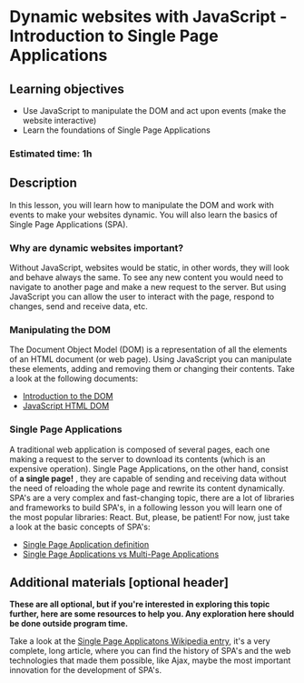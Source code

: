 # Dynamic websites with JavaScript - Introduction to Single Page Applications

## Learning objectives

- Use JavaScript to manipulate the DOM and act upon events (make the website interactive)
- Learn the foundations of Single Page Applications

### Estimated time: 1h

## Description

In this lesson, you will learn how to manipulate the DOM and work with events to make your websites dynamic. You will also learn the basics of Single Page Applications (SPA).

### Why are dynamic websites important?

Without JavaScript, websites would be static, in other words, they will look and behave always the same. To see any new content you would need to navigate to another page and make a new request to the server. But using JavaScript you can allow the user to interact with the page, respond to changes, send and receive data, etc.

### Manipulating the DOM

The Document Object Model (DOM) is a representation of all the elements of an HTML document (or web page). Using JavaScript you can manipulate these elements, adding and removing them or changing their contents. Take a look at the following documents:

- [Introduction to the DOM](https://developer.mozilla.org/en-US/docs/Web/API/Document_Object_Model/Introduction)
- [JavaScript HTML DOM](https://www.w3schools.com/js/js_htmldom.asp)

### Single Page Applications

A traditional web application is composed of several pages, each one making a request to the server to download its contents (which is an expensive operation). Single Page Applications, on the other hand, consist of **a single page!** , they are capable of sending and receiving data without the need of reloading the whole page and rewrite its content dynamically. SPA's are a very complex and fast-changing topic, there are a lot of libraries and frameworks to build SPA's, in a following lesson you will learn one of the most popular libraries: React. But, please, be patient! For now, just take a look at the basic concepts of SPA's:

- [Single Page Application definition](https://developer.mozilla.org/en-US/docs/Glossary/SPA)
- [Single Page Applications vs Multi-Page Applications](https://medium.com/@NeotericEU/single-page-application-vs-multiple-page-application-2591588efe58)

## Additional materials [optional header]
**These are all optional, but if you're interested in exploring this topic further, here are some resources to help you. Any exploration here should be done outside program time.**

Take a look at the [Single Page Applicatons Wikipedia entry](https://en.wikipedia.org/wiki/Single-page_application), it's a very complete, long article, where you can find the history of SPA's and the web technologies that made them possible, like Ajax, maybe the most important innovation for the development of SPA's.
